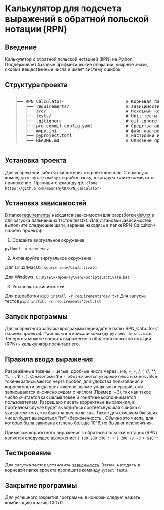 # Калькулятор для подсчета выражений в обратной польской нотации (RPN)

## Введение
Калькулятор с обратной польской нотацией (RPN) на Python.
Поддерживает базовые арифметические операции, унарные знаки, скобки, вещественные числа и имеет систему ошибок.


## Структура проекта

 <pre>
    .
    ├── RPN_Calculator-                        # Корневая папка этого репозитория
    │   ├── requirements/                      # зависимости проекта (для тестов и разработки)
    │   ├── src/                               # Исходный код
    │   ├── tests/                             # Unit тесты (с помощью pytest)
    │   ├── .gitignore                         # git ignore файл
    │   ├──.pre-commit-config.yaml             # Средства автоматизации проверки кодстайла
    │   ├── mypy.ini                           # файл настроек путей для корректной работы mypy
    │   ├── pyproject.toml                     # настройки инструментов
    │   ├── README.md                          # Описание проекта, способ установки

</pre>

## Установка проекта

Для корректной работы приложения откройте консоль. С помощью команды ```cd путь/к/файлу``` откройте папку, в которую хотите поместить приложение. Пропишите команду ```git clone https://github.com/moonshyXD/RPN_Calculator-```.


## Установка зависимостей

В папке [requirements/](https://github.com/moonshyXD/RPN_Calculator-/tree/main/requirements) находятся зависимости для разработки [dev.txt](https://github.com/moonshyXD/RPN_Calculator-/blob/main/requirements/dev.txt) и для запуска дальнейших тестов [test.txt](https://github.com/moonshyXD/RPN_Calculator-/blob/main/requirements/test.txt). Для установки зависимостей выполните следующие шаги, заранее находясь в папке RPN_Calcultor-/ (корень проекта):

1. Создайте виртуальное окружение

```python3 -m venv venv```

2. Активируйте виртуальное окружение

Для Linux/MacOS:
```source venv/bin/activate```

Для Windows:
```C:\путь\к\проекту\venv\Scripts\activate.bat```

3. Установка зависимостей

Для разработки ```pip3 install -r requirements/dev.txt```
Для запуска тестов ```pip3 install -r requirements/test.txt```

## Запуск программы

Для корректного запуска программы перейдите в папку RPN_Calcultor-/ (корень проекта). Пропишите в консоли команду ```python3 -m src.main```. Теперь вы можете вводить выражение в обратной польской нотации (RPN) и калькулятор посчитает его.

## Правила ввода выражения

Разрешённые токены = целые, дробные числа через . и e, +, -, /, *, //, **, %, ~, $, (, ). Символами $ и ~ обозначаются унарные плюс и минус. Все токены записываются через пробел, для удобства пользования и корректности ввода всех токенов, кроме унарных операций, они записываются инфиксно рядом с числом (Пример: ~3), так как такое число считается как целый токен и понятнее воспринимается пользователем. Разрешено писать корректные выражения, в противном случае будет выводиться соответсвующая ошибка с указанием того, что было записано не так. Также для слишком больших чисел будет выводиться "inf" (бесконечность). Обычно это числа, для которых была записана степень больше 10^6, но бывают исключения.

Примером корректного выражения в обратной польской нотации (RPN) является следующее выражение:
```( 100 200 300 * + ) 300 // ~3 + $10 * ```

## Тестирование

Для запуска тестов установите [зависимости](https://github.com/moonshyXD/RPN_Calculator-/blob/main/requirements/test.txt). Затем, находясь в корневой папке проекта пропишите команду ```pytest tests```.

## Закрытие программы

Для успешного закрытия программы в консоли следует нажать комбинацию клавиш Ctrl+D.
